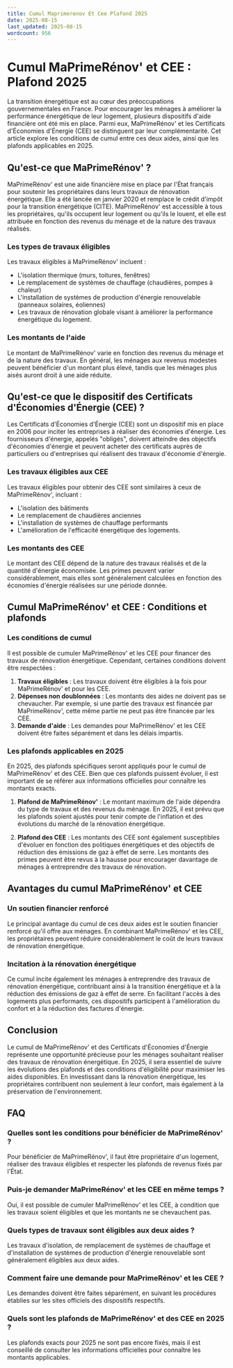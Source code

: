 ```yaml
---
title: Cumul Maprimerenov Et Cee Plafond 2025
date: 2025-08-15
last_updated: 2025-08-15
wordcount: 956
---
```


# Cumul MaPrimeRénov' et CEE : Plafond 2025

La transition énergétique est au cœur des préoccupations gouvernementales en France. Pour encourager les ménages à améliorer la performance énergétique de leur logement, plusieurs dispositifs d'aide financière ont été mis en place. Parmi eux, MaPrimeRénov' et les Certificats d'Économies d'Énergie (CEE) se distinguent par leur complémentarité. Cet article explore les conditions de cumul entre ces deux aides, ainsi que les plafonds applicables en 2025.

## Qu'est-ce que MaPrimeRénov' ?

MaPrimeRénov' est une aide financière mise en place par l'État français pour soutenir les propriétaires dans leurs travaux de rénovation énergétique. Elle a été lancée en janvier 2020 et remplace le crédit d'impôt pour la transition énergétique (CITE). MaPrimeRénov' est accessible à tous les propriétaires, qu'ils occupent leur logement ou qu'ils le louent, et elle est attribuée en fonction des revenus du ménage et de la nature des travaux réalisés.

### Les types de travaux éligibles

Les travaux éligibles à MaPrimeRénov' incluent :

- L'isolation thermique (murs, toitures, fenêtres)
- Le remplacement de systèmes de chauffage (chaudières, pompes à chaleur)
- L'installation de systèmes de production d'énergie renouvelable (panneaux solaires, éoliennes)
- Les travaux de rénovation globale visant à améliorer la performance énergétique du logement.

### Les montants de l'aide

Le montant de MaPrimeRénov' varie en fonction des revenus du ménage et de la nature des travaux. En général, les ménages aux revenus modestes peuvent bénéficier d'un montant plus élevé, tandis que les ménages plus aisés auront droit à une aide réduite.

## Qu'est-ce que le dispositif des Certificats d'Économies d'Énergie (CEE) ?

Les Certificats d'Économies d'Énergie (CEE) sont un dispositif mis en place en 2006 pour inciter les entreprises à réaliser des économies d'énergie. Les fournisseurs d'énergie, appelés "obligés", doivent atteindre des objectifs d'économies d'énergie et peuvent acheter des certificats auprès de particuliers ou d'entreprises qui réalisent des travaux d'économie d'énergie.

### Les travaux éligibles aux CEE

Les travaux éligibles pour obtenir des CEE sont similaires à ceux de MaPrimeRénov', incluant :

- L'isolation des bâtiments
- Le remplacement de chaudières anciennes
- L'installation de systèmes de chauffage performants
- L'amélioration de l'efficacité énergétique des logements.

### Les montants des CEE

Le montant des CEE dépend de la nature des travaux réalisés et de la quantité d'énergie économisée. Les primes peuvent varier considérablement, mais elles sont généralement calculées en fonction des économies d'énergie réalisées sur une période donnée.

## Cumul MaPrimeRénov' et CEE : Conditions et plafonds

### Les conditions de cumul

Il est possible de cumuler MaPrimeRénov' et les CEE pour financer des travaux de rénovation énergétique. Cependant, certaines conditions doivent être respectées :

1. **Travaux éligibles** : Les travaux doivent être éligibles à la fois pour MaPrimeRénov' et pour les CEE.
2. **Dépenses non doublonnées** : Les montants des aides ne doivent pas se chevaucher. Par exemple, si une partie des travaux est financée par MaPrimeRénov', cette même partie ne peut pas être financée par les CEE.
3. **Demande d'aide** : Les demandes pour MaPrimeRénov' et les CEE doivent être faites séparément et dans les délais impartis.

### Les plafonds applicables en 2025

En 2025, des plafonds spécifiques seront appliqués pour le cumul de MaPrimeRénov' et des CEE. Bien que ces plafonds puissent évoluer, il est important de se référer aux informations officielles pour connaître les montants exacts.

1. **Plafond de MaPrimeRénov'** : Le montant maximum de l'aide dépendra du type de travaux et des revenus du ménage. En 2025, il est prévu que les plafonds soient ajustés pour tenir compte de l'inflation et des évolutions du marché de la rénovation énergétique.
   
2. **Plafond des CEE** : Les montants des CEE sont également susceptibles d'évoluer en fonction des politiques énergétiques et des objectifs de réduction des émissions de gaz à effet de serre. Les montants des primes peuvent être revus à la hausse pour encourager davantage de ménages à entreprendre des travaux de rénovation.

## Avantages du cumul MaPrimeRénov' et CEE

### Un soutien financier renforcé

Le principal avantage du cumul de ces deux aides est le soutien financier renforcé qu'il offre aux ménages. En combinant MaPrimeRénov' et les CEE, les propriétaires peuvent réduire considérablement le coût de leurs travaux de rénovation énergétique.

### Incitation à la rénovation énergétique

Ce cumul incite également les ménages à entreprendre des travaux de rénovation énergétique, contribuant ainsi à la transition énergétique et à la réduction des émissions de gaz à effet de serre. En facilitant l'accès à des logements plus performants, ces dispositifs participent à l'amélioration du confort et à la réduction des factures d'énergie.

## Conclusion

Le cumul de MaPrimeRénov' et des Certificats d'Économies d'Énergie représente une opportunité précieuse pour les ménages souhaitant réaliser des travaux de rénovation énergétique. En 2025, il sera essentiel de suivre les évolutions des plafonds et des conditions d'éligibilité pour maximiser les aides disponibles. En investissant dans la rénovation énergétique, les propriétaires contribuent non seulement à leur confort, mais également à la préservation de l'environnement.

## FAQ

### Quelles sont les conditions pour bénéficier de MaPrimeRénov' ?

Pour bénéficier de MaPrimeRénov', il faut être propriétaire d'un logement, réaliser des travaux éligibles et respecter les plafonds de revenus fixés par l'État.

### Puis-je demander MaPrimeRénov' et les CEE en même temps ?

Oui, il est possible de cumuler MaPrimeRénov' et les CEE, à condition que les travaux soient éligibles et que les montants ne se chevauchent pas.

### Quels types de travaux sont éligibles aux deux aides ?

Les travaux d'isolation, de remplacement de systèmes de chauffage et d'installation de systèmes de production d'énergie renouvelable sont généralement éligibles aux deux aides.

### Comment faire une demande pour MaPrimeRénov' et les CEE ?

Les demandes doivent être faites séparément, en suivant les procédures établies sur les sites officiels des dispositifs respectifs.

### Quels sont les plafonds de MaPrimeRénov' et des CEE en 2025 ?

Les plafonds exacts pour 2025 ne sont pas encore fixés, mais il est conseillé de consulter les informations officielles pour connaître les montants applicables.